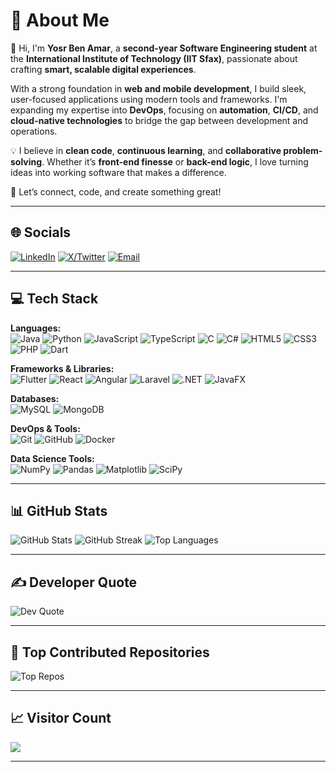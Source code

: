 # 💫 About Me
👋 Hi, I'm **Yosr Ben Amar**, a **second-year Software Engineering student** at the **International Institute of Technology (IIT Sfax)**, passionate about crafting **smart, scalable digital experiences**.

With a strong foundation in **web and mobile development**, I build sleek, user-focused applications using modern tools and frameworks. I'm expanding my expertise into **DevOps**, focusing on **automation**, **CI/CD**, and **cloud-native technologies** to bridge the gap between development and operations.

💡 I believe in **clean code**, **continuous learning**, and **collaborative problem-solving**. Whether it’s **front-end finesse** or **back-end logic**, I love turning ideas into working software that makes a difference.

🌱 Let’s connect, code, and create something great!

---

## 🌐 Socials
[![LinkedIn](https://img.shields.io/badge/LinkedIn-0077B5?style=flat&logo=linkedin&logoColor=white)](https://www.linkedin.com/in/yosr-ben-amar-577a44207/)  [![X/Twitter](https://img.shields.io/badge/Twitter-1DA1F2?style=flat&logo=x&logoColor=white)](https://x.com/YosrBenAmar)  [![Email](https://img.shields.io/badge/Email-D14836?style=flat&logo=gmail&logoColor=white)](mailto:yosrbenamar9@gmail.com)

---

## 💻 Tech Stack

**Languages:**  
![Java](https://img.shields.io/badge/Java-ED8B00?style=flat&logo=openjdk&logoColor=white) ![Python](https://img.shields.io/badge/Python-3670A0?style=flat&logo=python&logoColor=ffdd54) ![JavaScript](https://img.shields.io/badge/JavaScript-F7DF1E?style=flat&logo=javascript&logoColor=black) ![TypeScript](https://img.shields.io/badge/TypeScript-007ACC?style=flat&logo=typescript&logoColor=white) ![C](https://img.shields.io/badge/C-00599C?style=flat&logo=c&logoColor=white) ![C#](https://img.shields.io/badge/C%23-239120?style=flat&logo=csharp&logoColor=white) ![HTML5](https://img.shields.io/badge/HTML5-E34F26?style=flat&logo=html5&logoColor=white) ![CSS3](https://img.shields.io/badge/CSS3-1572B6?style=flat&logo=css3&logoColor=white) ![PHP](https://img.shields.io/badge/PHP-777BB4?style=flat&logo=php&logoColor=white) ![Dart](https://img.shields.io/badge/Dart-0175C2?style=flat&logo=dart&logoColor=white)

**Frameworks & Libraries:**  
![Flutter](https://img.shields.io/badge/Flutter-02569B?style=flat&logo=flutter&logoColor=white) ![React](https://img.shields.io/badge/React-20232a?style=flat&logo=react&logoColor=61DAFB) ![Angular](https://img.shields.io/badge/Angular-DD0031?style=flat&logo=angular&logoColor=white) ![Laravel](https://img.shields.io/badge/Laravel-FF2D20?style=flat&logo=laravel&logoColor=white) ![.NET](https://img.shields.io/badge/.NET-5C2D91?style=flat&logo=dotnet&logoColor=white) ![JavaFX](https://img.shields.io/badge/JavaFX-FF0000?style=flat&logo=java&logoColor=white)

**Databases:**  
![MySQL](https://img.shields.io/badge/MySQL-4479A1?style=flat&logo=mysql&logoColor=white) ![MongoDB](https://img.shields.io/badge/MongoDB-4ea94b?style=flat&logo=mongodb&logoColor=white)

**DevOps & Tools:**  
![Git](https://img.shields.io/badge/Git-F05033?style=flat&logo=git&logoColor=white) ![GitHub](https://img.shields.io/badge/GitHub-121011?style=flat&logo=github&logoColor=white) ![Docker](https://img.shields.io/badge/Docker-2496ED?style=flat&logo=docker&logoColor=white)

**Data Science Tools:**  
![NumPy](https://img.shields.io/badge/NumPy-013243?style=flat&logo=numpy&logoColor=white) ![Pandas](https://img.shields.io/badge/Pandas-150458?style=flat&logo=pandas&logoColor=white) ![Matplotlib](https://img.shields.io/badge/Matplotlib-ffffff?style=flat&logo=matplotlib&logoColor=black) ![SciPy](https://img.shields.io/badge/SciPy-0C55A5?style=flat&logo=scipy&logoColor=white)

---

## 📊 GitHub Stats
![GitHub Stats](https://github-readme-stats.vercel.app/api?username=Yosr-2001&theme=transparent&hide_border=true&include_all_commits=true&count_private=true)
 ![GitHub Streak](https://streak-stats.demolab.com/?user=Yosr-2001&theme=tokyonight&hide_border=true)  ![Top Languages](https://github-readme-stats.vercel.app/api/top-langs/?username=Yosr-2001&theme=tokyonight&hide_border=true&layout=compact)

---

## ✍️ Developer Quote
![Dev Quote](https://quotes-github-readme.vercel.app/api?type=horizontal&theme=dark)

---

## 🚀 Top Contributed Repositories
![Top Repos](https://github-contributor-stats.vercel.app/api?username=Yosr-2001&limit=5&theme=tokyonight&combine_all_yearly_contributions=true)

---

## 📈 Visitor Count
[![](https://visitcount.itsvg.in/api?id=Yosr-2001&icon=1&color=0)](https://visitcount.itsvg.in)

---
